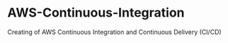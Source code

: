 # AWS-Continuous-Integration
Creating of AWS Continuous Integration and Continuous Delivery (CI/CD)

